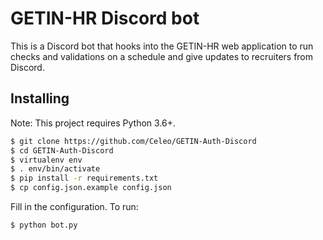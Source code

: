 # GETIN-HR Discord bot

This is a Discord bot that hooks into the GETIN-HR web application to run checks and validations on a schedule and give updates to recruiters from Discord.

## Installing

Note: This project requires Python 3.6+.

```bash
$ git clone https://github.com/Celeo/GETIN-Auth-Discord
$ cd GETIN-Auth-Discord
$ virtualenv env
$ . env/bin/activate
$ pip install -r requirements.txt
$ cp config.json.example config.json
```

Fill in the configuration. To run:

```bash
$ python bot.py
```
